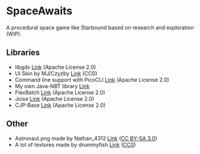 # SpaceAwaits
A procedural space game like Starbound based on research and exploration (WIP).

## Libraries
- libgdx [Link](https://github.com/libgdx/libgdx) (Apache License 2.0)
- UI Skin by MJ/Czyzby [Link](https://github.com/czyzby/gdx-skins/tree/master/flat) (CC0)
- Command line support with PicoCLI [Link](https://picocli.info) (Apache License 2.0)
- My own Java-NBT library [Link](https://github.com/pcfreak9000/Java-NBT)
- FlexBatch [Link](https://github.com/CypherCove/FlexBatch) (Apache License 2.0)
- Joise [Link](https://github.com/SudoPlayGames/Joise) (Apache License 2.0)
- CJP-Base [Link](https://github.com/Panzer1119/CJP-Base) (Apache License 2.0)

## Other 
- Astronaut.png made by Nathan_4312 [Link](https://opengameart.org/content/astronaut-3) ([CC BY-SA 3.0](https://creativecommons.org/licenses/by-sa/3.0/)) 
- A lot of textures made by drummyfish [Link](https://opengameart.org/content/big-pack-of-hand-painted-tiling-textures) ([CC0](https://creativecommons.org/publicdomain/zero/1.0/))

